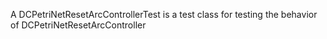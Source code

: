 A DCPetriNetResetArcControllerTest is a test class for testing the behavior of DCPetriNetResetArcController